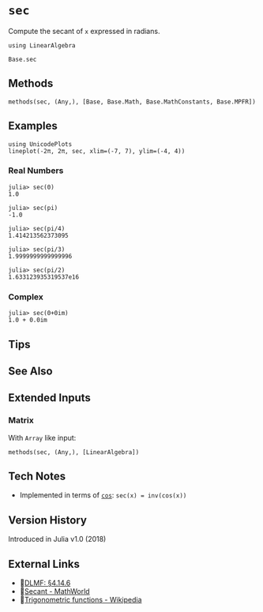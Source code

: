 # `sec`

Compute the secant of `x` expressed in radians.

```@setup repl_only
using LinearAlgebra
```
```@docs
Base.sec
```


## Methods

```@repl
methods(sec, (Any,), [Base, Base.Math, Base.MathConstants, Base.MPFR])
```


## Examples

```@repl
using UnicodePlots
lineplot(-2π, 2π, sec, xlim=(-7, 7), ylim=(-4, 4))
```

### Real Numbers
```jldoctest
julia> sec(0)
1.0

julia> sec(pi)
-1.0

julia> sec(pi/4)
1.414213562373095

julia> sec(pi/3)
1.9999999999999996

julia> sec(pi/2)
1.633123935319537e16
```

### Complex
```jldoctest
julia> sec(0+0im)
1.0 + 0.0im
```

## Tips


## See Also



## Extended Inputs

### Matrix
With `Array` like input:
```@repl repl_only
methods(sec, (Any,), [LinearAlgebra])
```


## Tech Notes

- Implemented in terms of [`cos`](@ref): `sec(x) = inv(cos(x))`


## Version History

Introduced in Julia v1.0 (2018)


## External Links
- 🔗[DLMF: §4.14.6](https://dlmf.nist.gov/4.14#E6)
- 🔗[Secant - MathWorld](https://mathworld.wolfram.com/Secant.html)
- 🔗[Trigonometric functions - Wikipedia](https://en.wikipedia.org/wiki/Trigonometric_functions)
